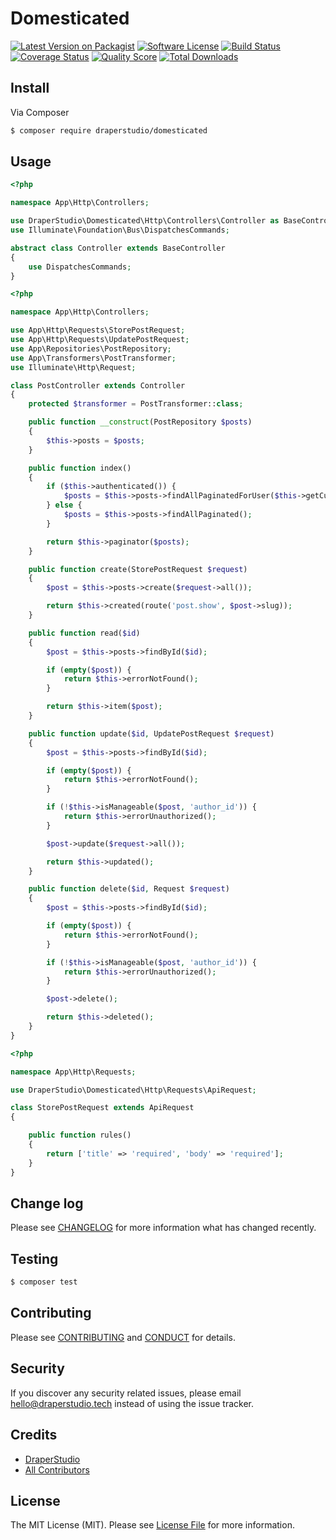 # Domesticated

[![Latest Version on Packagist][ico-version]][link-packagist]
[![Software License][ico-license]](LICENSE.md)
[![Build Status][ico-travis]][link-travis]
[![Coverage Status][ico-scrutinizer]][link-scrutinizer]
[![Quality Score][ico-code-quality]][link-code-quality]
[![Total Downloads][ico-downloads]][link-downloads]

## Install

Via Composer

``` bash
$ composer require draperstudio/domesticated
```

## Usage

``` php
<?php

namespace App\Http\Controllers;

use DraperStudio\Domesticated\Http\Controllers\Controller as BaseController;
use Illuminate\Foundation\Bus\DispatchesCommands;

abstract class Controller extends BaseController
{
    use DispatchesCommands;
}
```

``` php
<?php

namespace App\Http\Controllers;

use App\Http\Requests\StorePostRequest;
use App\Http\Requests\UpdatePostRequest;
use App\Repositories\PostRepository;
use App\Transformers\PostTransformer;
use Illuminate\Http\Request;

class PostController extends Controller
{
    protected $transformer = PostTransformer::class;

    public function __construct(PostRepository $posts)
    {
        $this->posts = $posts;
    }

    public function index()
    {
        if ($this->authenticated()) {
            $posts = $this->posts->findAllPaginatedForUser($this->getCurrentUser());
        } else {
            $posts = $this->posts->findAllPaginated();
        }

        return $this->paginator($posts);
    }

    public function create(StorePostRequest $request)
    {
        $post = $this->posts->create($request->all());

        return $this->created(route('post.show', $post->slug));
    }

    public function read($id)
    {
        $post = $this->posts->findById($id);

        if (empty($post)) {
            return $this->errorNotFound();
        }

        return $this->item($post);
    }

    public function update($id, UpdatePostRequest $request)
    {
        $post = $this->posts->findById($id);

        if (empty($post)) {
            return $this->errorNotFound();
        }

        if (!$this->isManageable($post, 'author_id')) {
            return $this->errorUnauthorized();
        }

        $post->update($request->all());

        return $this->updated();
    }

    public function delete($id, Request $request)
    {
        $post = $this->posts->findById($id);

        if (empty($post)) {
            return $this->errorNotFound();
        }

        if (!$this->isManageable($post, 'author_id')) {
            return $this->errorUnauthorized();
        }

        $post->delete();

        return $this->deleted();
    }
}
```

``` php
<?php

namespace App\Http\Requests;

use DraperStudio\Domesticated\Http\Requests\ApiRequest;

class StorePostRequest extends ApiRequest
{

    public function rules()
    {
        return ['title' => 'required', 'body' => 'required'];
    }
}
```

## Change log

Please see [CHANGELOG](CHANGELOG.md) for more information what has changed recently.

## Testing

``` bash
$ composer test
```

## Contributing

Please see [CONTRIBUTING](.github/CONTRIBUTING.md) and [CONDUCT](CONDUCT.md) for details.

## Security

If you discover any security related issues, please email hello@draperstudio.tech instead of using the issue tracker.

## Credits

- [DraperStudio][link-author]
- [All Contributors][link-contributors]

## License

The MIT License (MIT). Please see [License File](LICENSE.md) for more information.

[ico-version]: https://img.shields.io/packagist/v/DraperStudio/domesticated.svg?style=flat-square
[ico-license]: https://img.shields.io/badge/license-MIT-brightgreen.svg?style=flat-square
[ico-travis]: https://img.shields.io/travis/DraperStudio/Domesticated/master.svg?style=flat-square
[ico-scrutinizer]: https://img.shields.io/scrutinizer/coverage/g/DraperStudio/domesticated.svg?style=flat-square
[ico-code-quality]: https://img.shields.io/scrutinizer/g/DraperStudio/domesticated.svg?style=flat-square
[ico-downloads]: https://img.shields.io/packagist/dt/DraperStudio/domesticated.svg?style=flat-square

[link-packagist]: https://packagist.org/packages/DraperStudio/domesticated
[link-travis]: https://travis-ci.org/DraperStudio/Domesticated
[link-scrutinizer]: https://scrutinizer-ci.com/g/DraperStudio/domesticated/code-structure
[link-code-quality]: https://scrutinizer-ci.com/g/DraperStudio/domesticated
[link-downloads]: https://packagist.org/packages/DraperStudio/domesticated
[link-author]: https://github.com/DraperStudio
[link-contributors]: ../../contributors
